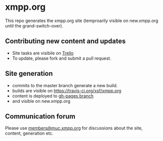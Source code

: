 xmpp.org
========

This repo generates the xmpp.org site (temproarily visible on new.xmpp.org until the grand-switch-over).

Contributing new content and updates
------------------------------------

* Site tasks are visibile on [Trello](https://trello.com/b/ml9e82sE/xmpp-org-website)
* To update, please fork and submit a pull request.


Site generation
---------------

* commits to the master branch generate a new build.
* builds are visible on https://travis-ci.org/xsf/xmpp.org
* content is deployed to [gh-pages branch](https://github.com/xsf/xmpp.org/tree/gh-pages)
* and visible on new.xmpp.org

Communication forum
-------------------

Please use [members@muc.xmpp.org](xmpp:members@muc.xmpp.org?join) for discussions about the site, content, generation etc.
